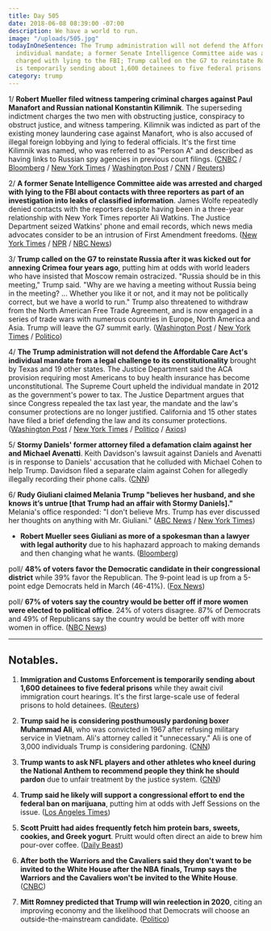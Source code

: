 ```yaml
---
title: Day 505
date: 2018-06-08 08:39:00 -07:00
description: We have a world to run.
image: "/uploads/505.jpg"
todayInOneSentence: The Trump administration will not defend the Affordable Care Act's
  individual mandate; a former Senate Intelligence Committee aide was arrested and
  charged with lying to the FBI; Trump called on the G7 to reinstate Russia; and ICE
  is temporarily sending about 1,600 detainees to five federal prisons.
category: trump
---
```


1/ **Robert Mueller filed witness tampering criminal charges against Paul Manafort and Russian national Konstantin Kilimnik**. The superseding indictment charges the two men with obstructing justice, conspiracy to obstruct justice, and witness tampering. Kilimnik was indicted as part of the existing money laundering case against Manafort, who is also accused of illegal foreign lobbying and lying to federal officials. It's the first time Kilimnik was named, who was referred to as "Person A" and described as having links to Russian spy agencies in previous court filings. ([CNBC](https://www.cnbc.com/2018/06/08/special-counsel-robert-mueller-files-new-indictment-against-paul-manafort-nbc-news.html) / [Bloomberg](https://www.bloomberg.com/news/articles/2018-06-08/manafort-s-ukraine-fixer-indicted-by-u-s-special-counsel) / [New York Times](https://www.nytimes.com/2018/06/08/us/politics/manafort-obstruction-kilimnik-charges.html) / [Washington Post](https://www.washingtonpost.com/world/national-security/special-counsel-mueller-indicts-associate-of-paul-manafort/2018/06/08/507ae696-6b44-11e8-bf8c-f9ed2e672adf_story.html) / [CNN](https://www.cnn.com/2018/06/08/politics/paul-manafort-indictment-robert-mueller/index.html) / [Reuters](https://www.reuters.com/article/us-usa-trump-russia-manafort/u-s-special-counsel-files-new-charges-vs-manafort-adds-defendant-idUSKCN1J42LJ))

2/ **A former Senate Intelligence Committee aide was arrested and charged with lying to the FBI about contacts with three reporters as part of an investigation into leaks of classified information**. James Wolfe repeatedly denied contacts with the reporters despite having been in a three-year relationship with New York Times reporter Ali Watkins. The Justice Department seized Watkins' phone and email records, which news media advocates consider to be an intrusion of First Amendment freedoms. ([New York Times](https://www.nytimes.com/2018/06/07/us/politics/times-reporter-phone-records-seized.html) / [NPR](https://www.npr.org/2018/06/07/618137477/ex-security-director-of-senate-intel-committee-charged-with-lying-to-fbi) / [NBC News](https://www.nbcnews.com/news/us-news/top-senate-staffer-arrested-leak-probe-after-ny-times-reporter-n881186))

3/ **Trump called on the G7 to reinstate Russia after it was kicked out for annexing Crimea four years ago**, putting him at odds with world leaders who have insisted that Moscow remain ostracized. "Russia should be in this meeting," Trump said. "Why are we having a meeting without Russia being in the meeting? ... Whether you like it or not, and it may not be politically correct, but we have a world to run." Trump also threatened to withdraw from the North American Free Trade Agreement, and is now engaged in a series of trade wars with numerous countries in Europe, North America and Asia. Trump will leave the G7 summit early. ([Washington Post](https://www.washingtonpost.com/business/economy/trump-calls-for-russia-to-be-reinstated-to-g7-threatens-allies-on-trade/2018/06/08/6a13d876-6b15-11e8-bea7-c8eb28bc52b1_story.html) / [New York Times](https://www.nytimes.com/2018/06/08/us/politics/trump-russia-g7-readmitted-tariffs.html) / [Politico](https://www.politico.com/story/2018/06/07/trump-g7-trudeau-macron-632988))

4/ **The Trump administration will not defend the Affordable Care Act's individual mandate from a legal challenge to its constitutionality** brought by Texas and 19 other states. The Justice Department said the ACA provision requiring most Americans to buy health insurance has become unconstitutional. The Supreme Court upheld the individual mandate in 2012 as the government's power to tax. The Justice Department argues that since Congress repealed the tax last year, the mandate and the law's consumer protections are no longer justified. California and 15 other states have filed a brief defending the law and its consumer protections. ([Washington Post](https://www.washingtonpost.com/national/health-science/trump-administration-wont-defend-aca-in-cases-brought-by-gop-states/2018/06/07/92f56e86-6a9c-11e8-9e38-24e693b38637_story.html) / [New York Times](https://www.nytimes.com/2018/06/07/us/politics/trump-affordable-care-act.html) / [Politico](https://www.politico.com/story/2018/06/07/obamacare-trump-administration-court-case-texas-606930) / [Axios](https://www.axios.com/trumps-justice-department-says-aca-is-unconstitutional-06f8714d-7606-4104-9982-f057786828a7.html))

5/ **Stormy Daniels' former attorney filed a defamation claim against her and Michael Avenatti**. Keith Davidson's lawsuit against Daniels and Avenatti is in response to Daniels' accusation that he colluded with Michael Cohen to help Trump. Davidson filed a separate claim against Cohen for allegedly illegally recording their phone calls. ([CNN](https://www.cnn.com/2018/06/07/politics/stormy-daniels-ex-attorney-sues/index.html))

6/ **Rudy Giuliani claimed Melania Trump "believes her husband, and she knows it’s untrue \[that Trump had an affair with Stormy Daniels\]."** Melania's office responded: "I don't believe Mrs. Trump has ever discussed her thoughts on anything with Mr. Giuliani." ([ABC News](https://abcnews.go.com/Politics/ladys-office-pushes-back-giuliani-stormy-daniels-comment/story?id=55731627) / [New York Times](https://www.nytimes.com/2018/06/07/us/politics/rudy-giuliani-melania-trump-stormy-daniels-north-korea.html))

* **Robert Mueller sees Giuliani as more of a spokesman than a lawyer with legal authority** due to his haphazard approach to making demands and then changing what he wants. ([Bloomberg](https://www.bloomberg.com/news/articles/2018-06-08/mueller-team-said-to-view-giuliani-more-as-spokesman-than-lawyer))

poll/ **48% of voters favor the Democratic candidate in their congressional district** while 39% favor the Republican. The 9-point lead is up from a 5-point edge Democrats held in March (46-41%). ([Fox News](http://www.foxnews.com/politics/2018/06/07/fox-news-poll-democrats-gain-in-congressional-vote-test.html))

poll/ **67% of voters say the country would be better off if more women were elected to political office**. 24% of voters disagree. 87% of Democrats and 49% of Republicans say the country would be better off with more women in office. ([NBC News](https://www.nbcnews.com/politics/first-read/poll-dems-more-gop-say-country-would-be-better-more-n881026))

---

## Notables.

1. **Immigration and Customs Enforcement is temporarily sending about 1,600 detainees to five federal prisons** while they await civil immigration court hearings. It's the first large-scale use of federal prisons to hold detainees. ([Reuters](https://www.reuters.com/article/us-usa-immigration-prisons-exclusive/exclusive-u-s-immigration-authorities-sending-1600-detainees-to-federal-prisons-idUSKCN1J32W1))

2. **Trump said he is considering posthumously pardoning boxer Muhammad Ali**, who was convicted in 1967 after refusing military service in Vietnam. Ali's attorney called it "unnecessary." Ali is one of 3,000 individuals Trump is considering pardoning. ([CNN](https://www.cnn.com/2018/06/08/politics/trump-muhammad-ali/index.html))

3. **Trump wants to ask NFL players and other athletes who kneel during the National Anthem to recommend people they think he should pardon** due to unfair treatment by the justice system. ([CNN](https://www.cnn.com/2018/06/08/politics/trump-nfl-athletes-kneeling-pardons/index.html))

4. **Trump said he likely will support a congressional effort to end the federal ban on marijuana**, putting him at odds with Jeff Sessions on the issue. ([Los Angeles Times](http://www.latimes.com/politics/la-na-pol-trump-marijuana-20180608-story.html))

5. **Scott Pruitt had aides frequently fetch him protein bars, sweets, cookies, and Greek yogurt**. Pruitt would often direct an aide to brew him pour-over coffee. ([Daily Beast](https://www.thedailybeast.com/scott-pruitt-made-public-servants-fetch-his-protein-bars-and-greek-yogurt))

6. **After both the Warriors and the Cavaliers said they don't want to be invited to the White House after the NBA finals, Trump says the Warriors and the Cavaliers won't be invited to the White House**. ([CNBC](https://www.cnbc.com/2018/06/08/trump-says-warriors-or-cavaliers-wont-be-invited-to-the-white-house-after-nba-finals.html))

7. **Mitt Romney predicted that Trump will win reelection in 2020**, citing an improving economy and the likelihood that Democrats will choose an outside-the-mainstream candidate. ([Politico](https://www.politico.com/story/2018/06/07/romney-trump-reelection-2020-632995))
